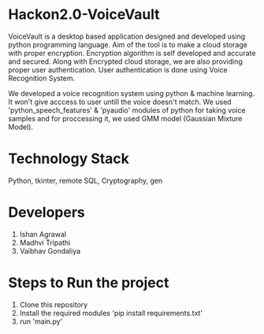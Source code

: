 # Hackon2.0-VoiceVault
VoiceVault is a desktop based application designed and developed using python programming language. Aim of the tool is to make a cloud storage with proper encryption.  Encryption algorithm is self developed and accurate and secured. Along with Encrypted cloud storage, we are also providing proper user authentication. User authentication is done using Voice Recognition System. 

We developed a voice recognition system using python & machine learning. It won't give acccess to user untill the voice doesn't match. We used 'python_speech_features' & 'pyaudio' modules of python for taking voice samples and for proccessing it, we used GMM model (Gaussian Mixture Model).

# Technology Stack 
 Python, tkinter, remote SQL, Cryptography, gen

# Developers
1) Ishan Agrawal
2) Madhvi Tripathi
3) Vaibhav Gondaliya

# Steps to Run the project 
1) Clone this repository
2) Install the required modules
    'pip install requirements.txt'
3) run 'main.py' 